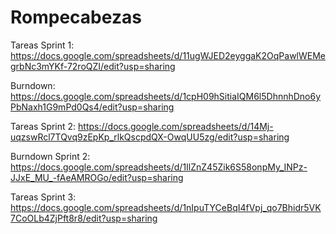 # Rompecabezas

Tareas Sprint 1: https://docs.google.com/spreadsheets/d/11ugWJED2eyggaK2OqPawlWEMegrbNc3mYKf-72roQZI/edit?usp=sharing

Burndown: https://docs.google.com/spreadsheets/d/1cpH09hSitiaIQM6l5DhnnhDno6yPbNaxh1G9mPd0Qs4/edit?usp=sharing

Tareas Sprint 2: https://docs.google.com/spreadsheets/d/14Mj-uqzswRcl7TQvq9zEpKp_rlkQscpdQX-OwqUU5zg/edit?usp=sharing

Burndown Sprint 2: https://docs.google.com/spreadsheets/d/1IlZnZ45Zik6S58onpMy_INPz-JJxE_MU_-fAeAMROGo/edit?usp=sharing

Tareas Sprint 3: https://docs.google.com/spreadsheets/d/1nIpuTYCeBqI4fVpj_qo7Bhidr5VK7CoOLb4ZjPft8r8/edit?usp=sharing
